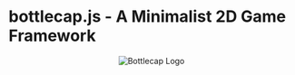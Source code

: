 # bottlecap.js - A Minimalist 2D Game Framework

<p align="center">
  <img src="https://raw.githubusercontent.com/rwbeast/bottlecap/main/logo.svg" alt="Bottlecap Logo">
</p>
